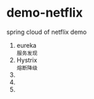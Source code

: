 # demo-netflix
spring cloud of netflix demo
1. eureka  
 `服务发现`
2. Hystrix  
  `熔断降级`
3. 
4.
5.
     